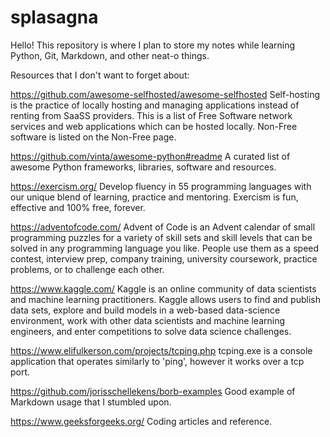 # splasagna

Hello! This repository is where I plan to store my notes while learning Python, Git, Markdown, and other neat-o things.


Resources that I don't want to forget about:

https://github.com/awesome-selfhosted/awesome-selfhosted
Self-hosting is the practice of locally hosting and managing applications instead of renting from SaaSS providers.
This is a list of Free Software network services and web applications which can be hosted locally. Non-Free software is listed on the Non-Free page.

https://github.com/vinta/awesome-python#readme
A curated list of awesome Python frameworks, libraries, software and resources.

https://exercism.org/
Develop fluency in 55 programming languages with our unique blend of learning, practice and mentoring. Exercism is fun, effective and 100% free, forever.

https://adventofcode.com/
Advent of Code is an Advent calendar of small programming puzzles for a variety of skill sets and skill levels that can be solved in any programming
language you like. People use them as a speed contest, interview prep, company training, university coursework, practice problems, or to challenge each
other.

https://www.kaggle.com/
Kaggle is an online community of data scientists and machine learning practitioners. Kaggle allows users to find and publish data sets, explore and build
models in a web-based data-science environment, work with other data scientists and machine learning engineers, and enter competitions to solve data
science challenges.

https://www.elifulkerson.com/projects/tcping.php
tcping.exe is a console application that operates similarly to 'ping', however it works over a tcp port.

https://github.com/jorisschellekens/borb-examples
Good example of Markdown usage that I stumbled upon.

https://www.geeksforgeeks.org/
Coding articles and reference.




